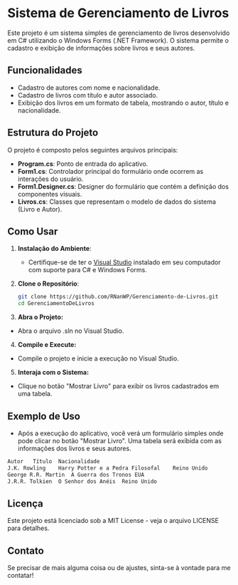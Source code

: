 # Sistema de Gerenciamento de Livros

Este projeto é um sistema simples de gerenciamento de livros desenvolvido em C# utilizando o Windows Forms (.NET Framework). O sistema permite o cadastro e exibição de informações sobre livros e seus autores.

## Funcionalidades

- Cadastro de autores com nome e nacionalidade.
- Cadastro de livros com título e autor associado.
- Exibição dos livros em um formato de tabela, mostrando o autor, título e nacionalidade.

## Estrutura do Projeto

O projeto é composto pelos seguintes arquivos principais:

- **Program.cs**: Ponto de entrada do aplicativo.
- **Form1.cs**: Controlador principal do formulário onde ocorrem as interações do usuário.
- **Form1.Designer.cs**: Designer do formulário que contém a definição dos componentes visuais.
- **Livros.cs**: Classes que representam o modelo de dados do sistema (Livro e Autor).

## Como Usar

1. **Instalação do Ambiente**:
   - Certifique-se de ter o [Visual Studio](https://visualstudio.microsoft.com/) instalado em seu computador com suporte para C# e Windows Forms.

2. **Clone o Repositório**:
   ```bash
   git clone https://github.com/RNanWP/Gerenciamento-de-Livros.git
   cd GerenciamentoDeLivros

3. **Abra o Projeto:**
- Abra o arquivo .sln no Visual Studio.

4. **Compile e Execute:**
- Compile o projeto e inicie a execução no Visual Studio.

5. **Interaja com o Sistema:**
- Clique no botão "Mostrar Livro" para exibir os livros cadastrados em uma tabela.

## Exemplo de Uso
- Após a execução do aplicativo, você verá um formulário simples onde pode clicar no botão "Mostrar Livro". Uma tabela será exibida com as informações dos livros e seus autores.

```bash
Autor	Título	Nacionalidade
J.K. Rowling	Harry Potter e a Pedra Filosofal	Reino Unido
George R.R. Martin	A Guerra dos Tronos	EUA
J.R.R. Tolkien	O Senhor dos Anéis	Reino Unido
```

## Licença
Este projeto está licenciado sob a MIT License - veja o arquivo LICENSE para detalhes.

## Contato
Se precisar de mais alguma coisa ou de ajustes, sinta-se à vontade para me contatar!
